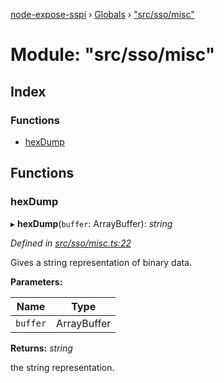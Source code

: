 [node-expose-sspi](../README.md) › [Globals](../globals.md) › ["src/sso/misc"](_src_sso_misc_.md)

# Module: "src/sso/misc"

## Index

### Functions

* [hexDump](_src_sso_misc_.md#hexdump)

## Functions

###  hexDump

▸ **hexDump**(`buffer`: ArrayBuffer): *string*

*Defined in [src/sso/misc.ts:22](https://github.com/jlguenego/node-expose-sspi/blob/2cf7b18/src/sso/misc.ts#L22)*

Gives a string representation of binary data.

**Parameters:**

Name | Type |
------ | ------ |
`buffer` | ArrayBuffer |

**Returns:** *string*

the string representation.
